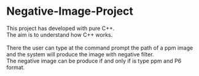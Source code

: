 # Negative-Image-Project

This project has developed with pure C++. <br>
The aim is to understand how C++ works. <br> <br>
There the user can type at the command prompt the path of a ppm image and the system will produce the image with negative filter. <br>
The negative image can be produce if and only if is type ppm and P6 format.
